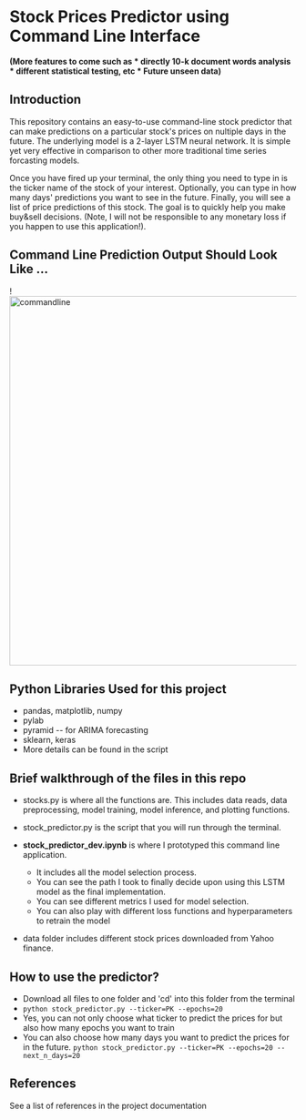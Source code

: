 # Stock Prices Predictor using Command Line Interface
**(More features to come such as 
                         * directly 10-k document words analysis
                         * different statistical testing, etc
                         * Future unseen data)**
## Introduction

This repository contains an easy-to-use command-line stock predictor that can make predictions on a particular stock's prices on nultiple days in the future. The underlying model is a 2-layer LSTM neural network. It is simple yet very effective in comparison to other more traditional time series forcasting models.

Once you have fired up your terminal, the only thing you need to type in is the ticker name of the stock of your interest. Optionally, you can type in how many days' predictions you want to see in the future. Finally, you will see a list of price predictions of this stock. The goal is to quickly help you make buy&sell decisions. (Note, I will not be responsible to any monetary loss if you happen to use this application!).

## Command Line Prediction Output Should Look Like ...

!<img width="649" alt="commandline" src="https://user-images.githubusercontent.com/43501958/82501157-a6fd7380-9aa9-11ea-8a17-07f11cdf476d.JPG">

## Python Libraries Used for this project

* pandas, matplotlib, numpy
* pylab
* pyramid -- for ARIMA forecasting
* sklearn, keras
* More details can be found in the script

## Brief walkthrough of the files in this repo

* stocks.py is where all the functions are. This includes data reads, data preprocessing, model training, model inference, and plotting functions.
* stock_predictor.py is the script that you will run through the terminal.
* **stock_predictor_dev.ipynb** is where I prototyped this command line application.
   * It includes all the model selection process. 
   * You can see the path I took to finally decide upon using this LSTM model as the final implementation.
   * You can see different metrics I used for model selection. 
   * You can also play with different loss functions and hyperparameters to retrain the model
   
 * data folder includes different stock prices downloaded from Yahoo finance.
 
 ## How to use the predictor?
 
 * Download all files to one folder and 'cd' into this folder from the terminal
 * `python stock_predictor.py --ticker=PK --epochs=20` 
 * Yes, you can not only choose what ticker to predict the prices for but also how many epochs you want to train
 * You can also choose how many days you want to predict the prices for in the future.
    `python stock_predictor.py --ticker=PK --epochs=20 --next_n_days=20`
    
 ## References
 
 See a list of references in the project documentation

